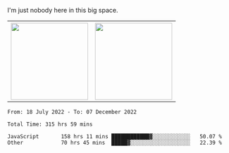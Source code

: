 I'm just nobody here in this big space.
<table>
  <tr>
    <th>
        <img height="175em" src="https://github-readme-stats.vercel.app/api/top-langs/?username=introbond&hide=css,html&layout=compact&theme=nord" />
    </th>
    <th><img height="175em" src="https://github-readme-stats.vercel.app/api/?username=introbond&theme=nord&show_icons=true&hide_border=true&&count_private=true&include_all_commits=true" /></th>
  </tr>
</table>

<!--START_SECTION:waka-->

```text
From: 18 July 2022 - To: 07 December 2022

Total Time: 315 hrs 59 mins

JavaScript       158 hrs 11 mins ████████████▓░░░░░░░░░░░░   50.07 %
Other            70 hrs 45 mins  █████▓░░░░░░░░░░░░░░░░░░░   22.39 %
```

<!--END_SECTION:waka-->
